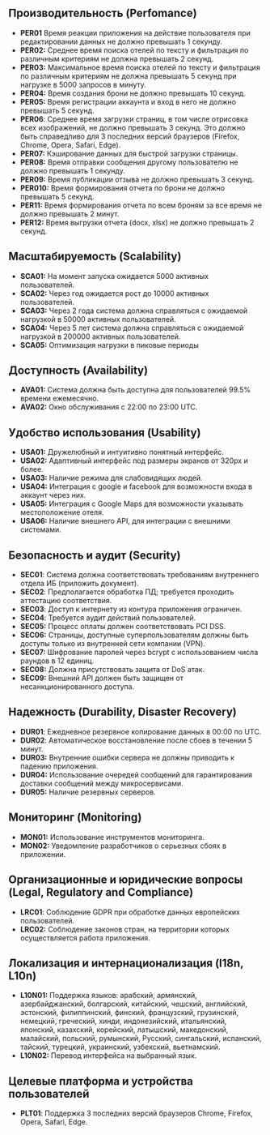 ## Производительность (Perfomance)
- **PER01** Время реакции приложения на действие пользователя при редактировании данных не должно превышать 1 секунду.
- **PER02:** Среднее время поиска отелей по тексту и фильтрация по различным критериям не должна превышать 2 секунд.
- **PER03:** Максимальное время поиска отелей по тексту и фильтрация по различным критериям не должна превышать 5 секунд при нагрузке в 5000 запросов в минуту.
- **PER04:** Время создания брони не должно превышать 10 секунд.
- **PER05:** Время регистрации аккаунта и вход в него не должно превышать 5 секунд.
- **PER06**: Среднее время загрузки страниц, в том числе отрисовка всех изображений, не должно превышать 3 секунд. Это должно быть справедливо для 3 последних версий браузеров (Firefox, Chrome, Opera, Safari, Edge).
- **PER07:** Кэширование данных для быстрой загрузки страницы.
- **PER08:** Время отправки сообщения другому пользователю не должно превышать 1 секунду.
- **PER09:** Время публикации отзыва не должно превышать 3 секунд.
- **PER010:** Время формирования отчета по брони не должно превышать 5 секунд.
- **PER11:** Время формирования отчета по всем броням за все время не должно превышать 2 минут.
- **PER12:** Время выгрузки отчета (docx, xlsx) не должно превышать 2 секунд.
## Масштабируемость (Scalability)
- **SCA01:** На момент запуска ожидается 5000 активных пользователей.
- **SCA02:** Через год ожидается рост до 10000 активных пользователей.
- **SCA03:** Через 2 года система должна справляться с ожидаемой нагрузкой в 50000 активных пользователей.
- **SCA04:** Через 5 лет система должна справляться с ожидаемой нагрузкой в 200000 активных пользователей.
- **SCA05:** Оптимизация нагрузки в пиковые периоды

## Доступность (Availability)
- **AVA01:** Система должна быть доступна для пользователей 99.5% времени ежемесячно.
- **AVA02:** Окно обслуживания с 22:00 по 23:00 UTC.

## Удобство использования (Usability)
- **USA01:** Дружелюбный и интуитивно понятный интерфейс.
- **USA02:** Адаптивный интерфейс под размеры экранов от 320px и более.
- **USA03:** Наличие режима для слабовидящих людей.
- **USA04:** Интеграция с google и facebook для возможности входа в аккаунт через них.
- **USA05:** Интеграция с Google Maps для возможности указывать местоположение отеля.
- **USA06:** Наличие внешнего API, для интеграции с внешними системами.

## Безопасность и аудит (Security)
- **SEC01**: Система должна соответствовать требованиям внутреннего отдела ИБ (приложить документ).
- **SEC02**: Предполагается обработка ПД; требуется проходить аттестацию соответствия.
- **SEC03**: Доступ к интернету из контура приложения ограничен.
- **SEC04**: Требуется аудит действий пользователей.
- **SEC05:** Процесс оплаты должен соответствовать PCI DSS.
- **SEC06:** Страницы, доступные суперпользователям должны быть доступы только из внутренней сети компании (VPN).
- **SEC07:** Шифрование паролей через bcrypt с использованием числа раундов в 12 единиц.
- **SEC08:** Должна присутствовать защита от DoS атак.
- **SEC09:** Внешний API должен быть защищен от несанкционированного доступа.

## Надежность (Durability, Disaster Recovery)
- **DUR01**: Ежедневное резервное копирование данных в 00:00 по UTC.
- **DUR02**: Автоматическое восстановление после сбоев в течении 5 минут.
- **DUR03:** Внутренние ошибки сервера не должны приводить к падению приложения.
- **DUR04:** Использование очередей сообщений для гарантирования доставки сообщений между микросервисами.
- **DUR05:** Наличие резервных серверов.

## Мониторинг (Monitoring)
- **MON01:** Использование инструментов мониторинга.
- **MON02:** Уведомление разработчиков о серьезных сбоях в приложении.

## Организационные и юридические вопросы (Legal, Regulatory and Compliance)
- **LRC01**: Соблюдение GDPR при обработке данных европейских пользователей.
- **LRC02:** Соблюдение законов стран, на территории которых осуществляется работа приложения.

## Локализация и интернационализация (I18n, L10n)
- **L10N01:** Поддержка языков: арабский, армянский, азербайджанский, болгарский, китайский, чешский, английский, эстонский, филиппинский, финский, французский, грузинский, немецкий, греческий, хинди, индонезийский, итальянский, японский, казахский, корейский, латышский, македонский, малайский, польский, румынский, Русский, сингальский, испанский, тайский, турецкий, украинский, узбекский, вьетнамский.
- **L10N02:** Перевод интерфейса на выбранный язык.

## Целевые платформа и устройства пользователей
- **PLT01**: Поддержка 3 последних версий браузеров Chrome, Firefox, Opera, Safari, Edge.